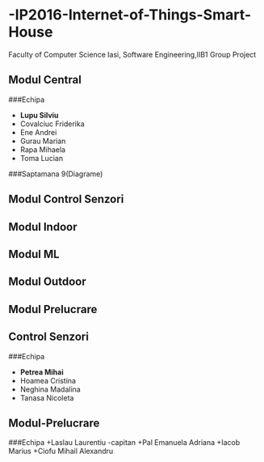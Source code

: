 # -IP2016-Internet-of-Things-Smart-House
Faculty of Computer Science Iasi, Software Engineering,IIB1 Group Project


## Modul Central
###Echipa
+ **Lupu Silviu**
+ Covalciuc Friderika
+ Ene Andrei
+ Gurau Marian
+ Rapa Mihaela
+ Toma Lucian

###Saptamana 9(Diagrame)

## Modul Control Senzori
## Modul Indoor
## Modul ML
## Modul Outdoor
## Modul Prelucrare


## Control Senzori
###Echipa
+ **Petrea Mihai**
+ Hoamea Cristina
+ Neghina Madalina
+ Tanasa Nicoleta


## Modul-Prelucrare
###Echipa
+Laslau Laurentiu -capitan
+Pal Emanuela Adriana
+Iacob Marius
+Ciofu Mihail Alexandru


